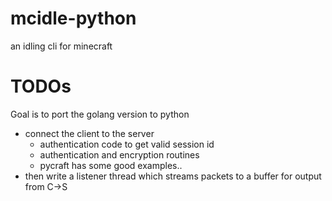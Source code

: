 # mcidle-python
an idling cli for minecraft

# TODOs

Goal is to port the golang version to python

- connect the client to the server
    - authentication code to get valid session id
    - authentication and encryption routines
    - pycraft has some good examples..
- then write a listener thread which streams packets to a buffer for output from C->S